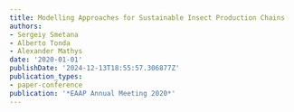 ```yaml
---
title: Modelling Approaches for Sustainable Insect Production Chains
authors:
- Sergeiy Smetana
- Alberto Tonda
- Alexander Mathys
date: '2020-01-01'
publishDate: '2024-12-13T18:55:57.306877Z'
publication_types:
- paper-conference
publication: '*EAAP Annual Meeting 2020*'
---
```

